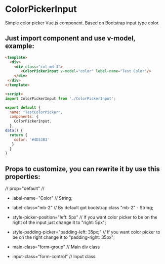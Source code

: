 # ColorPickerInput
Simple color picker Vue.js component. Based on Bootstrap input type color.

## Just import component and use v-model, example:

``` html
<template>
  <div>
    <div class="col-md-3">
       <ColorPickerInput v-model="color" lebel-name="Test Color"/>
    </div>
 </div>
</template>

<script>
import ColorPickerInput from './ColorPickerInput';

export default {
  name: "TestColorPicker",
  components: {
    ColorPickerInput,
  },
data() {
  return {
    color: '#4D53B3'
   }
  }
}
```

## Props to customize, you can rewrite it by use this properties:

// prop="default" //
  
- label-name="Color" // String;

- label-class="mb-2" // By default got bootstrap class "mb-2" - String;

- style-picker-position="left: 5px" // If you want color picker to be on the right of the input just change it to "right: 5px";

- style-padding-picker="padding-left: 35px;" // If you want color picker to be on the right change it to "padding-right: 35px";

- main-class="form-group" // Main div class

- input-class="form-control" // Input class
